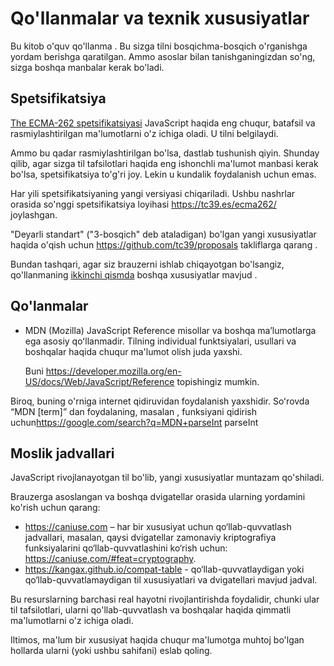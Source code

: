 
# Qo'llanmalar va texnik xususiyatlar

Bu kitob o'quv qo'llanma . Bu sizga tilni bosqichma-bosqich o'rganishga yordam berishga qaratilgan. Ammo asoslar bilan tanishganingizdan so'ng, sizga boshqa manbalar kerak bo'ladi.

## Spetsifikatsiya

[The ECMA-262 spetsifikatsiyasi](https://www.ecma-international.org/publications/standards/Ecma-262.htm) JavaScript haqida eng chuqur, batafsil va rasmiylashtirilgan ma'lumotlarni o'z ichiga oladi. U tilni belgilaydi.

Ammo bu qadar rasmiylashtirilgan bo'lsa, dastlab tushunish qiyin. Shunday qilib, agar sizga til tafsilotlari haqida eng ishonchli ma'lumot manbasi kerak bo'lsa, spetsifikatsiya to'g'ri joy. Lekin u kundalik foydalanish uchun emas.

Har yili spetsifikatsiyaning yangi versiyasi chiqariladi. Ushbu nashrlar orasida so'nggi spetsifikatsiya loyihasi <https://tc39.es/ecma262/> joylashgan.

"Deyarli standart" ("3-bosqich" deb ataladigan) bo'lgan yangi xususiyatlar haqida o'qish uchun <https://github.com/tc39/proposals> takliflarga qarang .

Bundan tashqari, agar siz brauzerni ishlab chiqayotgan bo'lsangiz, qo'llanmaning [ikkinchi qismda](info:browser-environment) boshqa xususiyatlar mavjud .

## Qo'lanmalar

- MDN (Mozilla) JavaScript Reference misollar va boshqa maʼlumotlarga ega asosiy qoʻllanmadir. Tilning individual funktsiyalari, usullari va boshqalar haqida chuqur ma'lumot olish juda yaxshi.

    Buni <https://developer.mozilla.org/en-US/docs/Web/JavaScript/Reference> topishingiz mumkin.

Biroq, buning o'rniga internet qidiruvidan foydalanish yaxshidir. Soʻrovda “MDN [term]” dan foydalaning, masalan , funksiyani qidirish uchun<https://google.com/search?q=MDN+parseInt> parseInt

## Moslik jadvallari

JavaScript rivojlanayotgan til bo'lib, yangi xususiyatlar muntazam qo'shiladi.

Brauzerga asoslangan va boshqa dvigatellar orasida ularning yordamini ko'rish uchun qarang:

- <https://caniuse.com> – har bir xususiyat uchun qo‘llab-quvvatlash jadvallari, masalan, qaysi dvigatellar zamonaviy kriptografiya funksiyalarini qo‘llab-quvvatlashini ko‘rish uchun: <https://caniuse.com/#feat=cryptography>.
- <https://kangax.github.io/compat-table> - qo‘llab-quvvatlaydigan yoki qo‘llab-quvvatlamaydigan til xususiyatlari va dvigatellari mavjud jadval.

Bu resurslarning barchasi real hayotni rivojlantirishda foydalidir, chunki ular til tafsilotlari, ularni qo'llab-quvvatlash va boshqalar haqida qimmatli ma'lumotlarni o'z ichiga oladi.

Iltimos, ma'lum bir xususiyat haqida chuqur ma'lumotga muhtoj bo'lgan hollarda ularni (yoki ushbu sahifani) eslab qoling.

